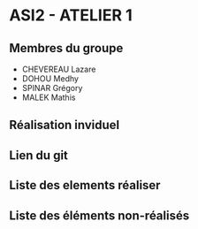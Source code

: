# ASI2 - ATELIER 1

## Membres du groupe
- CHEVEREAU Lazare
- DOHOU Medhy
- SPINAR Grégory
- MALEK Mathis

## Réalisation inviduel

## Lien du git

## Liste des elements réaliser

## Liste des éléments non-réalisés
